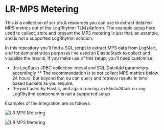 # LR-MPS Metering
This is a collection of scripts & resources you can use to extract detailed MPS metrics out of the LogRhythm TLM platform.  The example setup here used to collect, store and present the MPS metering is just that, an example, and is not a supported LogRhythm solution.  

In this repository you'll find a SQL script to extract MPS data from LogMart, and for demonstration purposes I've used an ElasticStack to collect and visualize the results.  If you make use of this setup, you'll need customise:
* the LogStash JDBC collection inteval and SQL DateAdd parameters accordingly
** The recommendation is to not collect MPS metrics below 24 hours, but beyond that ou can query and retrieve results in time based buckets as you require.  
* the port used by Elastic, and again running an ElasticStack on any LogRhythm component is not a supported setup

Examples of the integration are as follows:

![LR MPS Metering](https://github.com/lrchma/LR-Utilities/blob/master/LR-MPSMetering/Screenshots/Kibana-Dashboard.png "LR MPS Dashboard")

![LR MPS Metering](https://github.com/lrchma/LR-Utilities/blob/master/LR-MPSMetering/Screenshots/Kibana-Discover.png "LR MPS Details")
